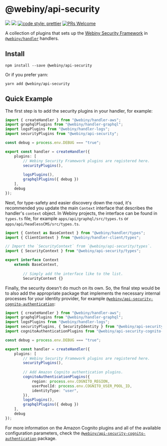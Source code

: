 # @webiny/api-security
[![](https://img.shields.io/npm/dw/@webiny/api-security.svg)](https://www.npmjs.com/package/@webiny/api-security)
[![](https://img.shields.io/npm/v/@webiny/api-security.svg)](https://www.npmjs.com/package/@webiny/api-security)
[![code style: prettier](https://img.shields.io/badge/code_style-prettier-ff69b4.svg?style=flat-square)](https://github.com/prettier/prettier)
[![PRs Welcome](https://img.shields.io/badge/PRs-welcome-brightgreen.svg?style=flat-square)](http://makeapullrequest.com)

A collection of plugins that sets up the [Webiny Security Framework](https://www.webiny.com/docs/key-topics/security-framework/introduction) in [`@webiny/handler`](../handler) handlers.

## Install
```
npm install --save @webiny/api-security
```

Or if you prefer yarn:
```
yarn add @webiny/api-security
```

## Quick Example

The first step is to add the security plugins in your handler, for example:

```ts
import { createHandler } from "@webiny/handler-aws";
import graphqlPlugins from "@webiny/handler-graphql";
import logsPlugins from "@webiny/handler-logs";
import securityPlugins from "@webiny/api-security";

const debug = process.env.DEBUG === "true";

export const handler = createHandler({
    plugins: [
        // Webiny Security Framework plugins are registered here.
        securityPlugins(),
        
        logsPlugins(),
        graphqlPlugins({ debug })
    ],
    debug
});
```

Next, for type-safety and easier discovery down the road, it's recommended you update the main `Context` interface that describes the handler's `context` object. In Webiny projects, the interface can be found in `types.ts` file, for example `apps/api/graphql/src/types.ts` or `apps/api/headlessCMS/src/types.ts`. 

```ts
import { Context as BaseContext } from "@webiny/handler/types";
import { ClientContext } from "@webiny/handler-client/types";

// Import the `SecurityContext` from `@webiny/api-security/types`.
import { SecurityContext } from "@webiny/api-security/types";

export interface Context
    extends BaseContext,
        
        // Simply add the interface like to the list.
        SecurityContext {}
```

Finally, the security doesn't do much on its own. So, the final step would be to also add the appropriate package that implements the necessary internal processes for your identity provider, for example [`@webiny/api-security-cognito-authentication`](../api-security-cognito-authentication):

```ts
import { createHandler } from "@webiny/handler-aws";
import graphqlPlugins from "@webiny/handler-graphql";
import logsPlugins from "@webiny/handler-logs";
import securityPlugins, { SecurityIdentity } from "@webiny/api-security";
import cognitoAuthenticationPlugins from "@webiny/api-security-cognito-authentication";

const debug = process.env.DEBUG === "true";

export const handler = createHandler({
    plugins: [
        // Webiny Security Framework plugins are registered here.
        securityPlugins(),
        
        // Add Amazon Cognito authentication plugins.
        cognitoAuthenticationPlugins({
            region: process.env.COGNITO_REGION,
            userPoolId: process.env.COGNITO_USER_POOL_ID,
            identityType: "user",
        }),
        logsPlugins(),
        graphqlPlugins({ debug })
    ],
    debug
});
```

For more information on the Amazon Cognito plugins and all of the available configuration parameters, check the [`@webiny/api-security-cognito-authentication`](../api-security-cognito-authentication) package.
